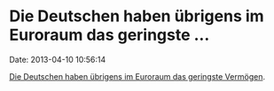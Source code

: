 Die Deutschen haben übrigens im Euroraum das geringste \...
===========================================================

Date: 2013-04-10 10:56:14

[Die Deutschen haben übrigens im Euroraum das geringste
Vermögen](http://www.faz.net/-gqe-789k0).

